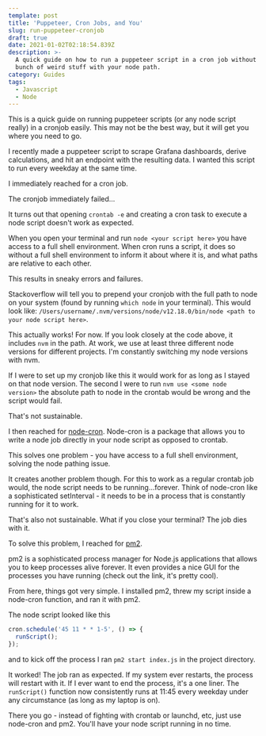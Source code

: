 ```yaml
---
template: post
title: 'Puppeteer, Cron Jobs, and You'
slug: run-puppeteer-cronjob
draft: true
date: 2021-01-02T02:18:54.839Z
description: >-
  A quick guide on how to run a puppeteer script in a cron job without doing a
  bunch of weird stuff with your node path.
category: Guides
tags:
  - Javascript
  - Node
---
```

This is a quick guide on running puppeteer scripts (or any node script really) in a cronjob easily. This may not be the best way, but it will get you where you need to go. 

I recently made a puppeteer script to scrape Grafana dashboards, derive calculations, and hit an endpoint with the resulting data. I wanted this script to run every weekday at the same time.

I immediately reached for a cron job. 

The cronjob immediately failed...

It turns out that opening `crontab -e` and creating a cron task to execute a node script doesn't work as expected. 

When you open your terminal and run `node <your script here>` you have access to a full shell environment. When cron runs a script, it does so without a full shell environment to inform it about where it is, and what paths are relative to each other.

This results in sneaky errors and failures. 

Stackoverflow will tell you to prepend your cronjob with the full path to node on your system (found by running `which node` in your terminal). This would look like:
`/Users/username/.nvm/versions/node/v12.18.0/bin/node <path to your node script here>`.

This actually works! For now. If you look closely at the code above, it includes `nvm` in the path. At work, we use at least three different node versions for different projects. I'm constantly switching my node versions with nvm.

If I were to set up my cronjob like this it would work for as long as I stayed on that node version. The second I were to run `nvm use <some node version>` the absolute path to node in the crontab would be wrong and the script would fail.

That's not sustainable. 

I then reached for [node-cron](https://www.npmjs.com/package/node-cron). Node-cron is a package that allows you to write a node job directly in your node script as opposed to crontab. 

This solves one problem - you have access to a full shell environment, solving the node pathing issue. 

It creates another problem though. For this to work as a regular crontab job would, the node script needs to be running...forever. Think of node-cron like a sophisticated setInterval - it needs to be in a process that is constantly running for it to work.

That's also not sustainable. What if you close your terminal? The job dies with it.

To solve this problem, I reached for [pm2](https://www.npmjs.com/package/pm2).   

pm2 is a sophisticated process manager for Node.js applications that allows you to keep processes alive forever. It even provides a nice GUI for the processes you have running (check out the link, it's pretty cool).

From here, things got very simple. I installed pm2, threw my script inside a node-cron function, and ran it with pm2.

The node script looked like this 
```js
cron.schedule('45 11 * * 1-5', () => {
  runScript();
});
```
and to kick off the process I ran
`pm2 start index.js` in the project directory. 

It worked! The job ran as expected. If my system ever restarts, the process will restart with it. If I ever want to end the process, it's a one liner. The `runScript()` function now consistently runs at 11:45 every weekday under any circumstance (as long as my laptop is on).

There you go - instead of fighting with crontab or launchd, etc, just use node-cron and pm2. You'll have your node script running in no time. 
